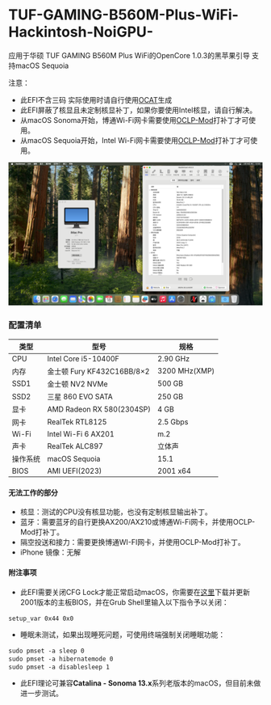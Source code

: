 # TUF-GAMING-B560M-Plus-WiFi-Hackintosh-NoiGPU-
应用于华硕 TUF GAMING B560M Plus WiFi的OpenCore 1.0.3的黑苹果引导 支持macOS Sequoia 

注意：
- 此EFI不含三码 实际使用时请自行使用[OCAT](https://github.com/ic005k/OCAuxiliaryTools)生成
- 此EFI屏蔽了核显且未定制核显补丁，如果你要使用Intel核显，请自行解决。
- 从macOS Sonoma开始，博通Wi-Fi网卡需要使用[OCLP-Mod](https://github.com/laobamac/OCLP-Mod/releases)打补丁才可使用。
- 从macOS Sequoia开始，Intel Wi-Fi网卡需要使用[OCLP-Mod](https://github.com/laobamac/OCLP-Mod/releases)打补丁才可使用。

![Sequoia](image.png)
### 配置清单
|类型|型号|规格|
|---|---|---|
|CPU|Intel Core i5-10400F|2.90 GHz|
|内存|金士顿 Fury KF432C16BB/8×2|3200 MHz(XMP)|
|SSD1|金士顿 NV2 NVMe|500 GB|
|SSD2|三星 860 EVO SATA|250 GB|
|显卡|AMD Radeon RX 580(2304SP)|4 GB|
|网卡|RealTek RTL8125|2.5 Gbps|
|Wi-Fi|Intel Wi-Fi 6 AX201|m.2|
|声卡|RealTek ALC897|立体声|
|操作系统|macOS Sequoia|15.1|
|BIOS|AMI UEFI(2023)|2001 x64|

#### 无法工作的部分
- 核显：测试的CPU没有核显功能，也没有定制核显输出补丁。
- 蓝牙：需要蓝牙的自行更换AX200/AX210或博通Wi-Fi网卡，并使用OCLP-Mod打补丁。
- 隔空投送和接力：需要更换博通WI-FI网卡，并使用OCLP-Mod打补丁。
- iPhone 镜像：无解


#### 附注事项
- 此EFI需要关闭CFG Lock才能正常启动macOS，你需要在[这里](https://www.asus.com.cn/motherboards-components/motherboards/tuf-gaming/tuf-gaming-b560m-plus-wifi/helpdesk_bios?model2Name=TUF-GAMING-B560M-PLUS-WIFI)下载并更新2001版本的主板BIOS，并在Grub Shell里输入以下指令予以关闭：
```
setup_var 0x44 0x0
```
- 睡眠未测试，如果出现睡死问题，可使用终端强制关闭睡眠功能：
```
sudo pmset -a sleep 0
sudo pmset -a hibernatemode 0
sudo pmset -a disablesleep 1
```
- 此EFI理论可兼容**Catalina - Sonoma 13.x**系列老版本的macOS，但目前未做进一步测试。
